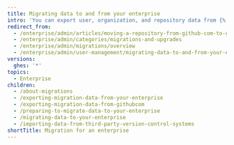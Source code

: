 ```yaml
---
title: Migrating data to and from your enterprise
intro: 'You can export user, organization, and repository data from {% data variables.product.prodname_ghe_server %} or {% data variables.product.prodname_dotcom_the_website %}, then import that data into {% data variables.product.product_location %}.'
redirect_from:
  - /enterprise/admin/articles/moving-a-repository-from-github-com-to-github-enterprise
  - /enterprise/admin/categories/migrations-and-upgrades
  - /enterprise/admin/migrations/overview
  - /enterprise/admin/user-management/migrating-data-to-and-from-your-enterprise
versions:
  ghes: '*'
topics:
  - Enterprise
children:
  - /about-migrations
  - /exporting-migration-data-from-your-enterprise
  - /exporting-migration-data-from-githubcom
  - /preparing-to-migrate-data-to-your-enterprise
  - /migrating-data-to-your-enterprise
  - /importing-data-from-third-party-version-control-systems
shortTitle: Migration for an enterprise
---
```


